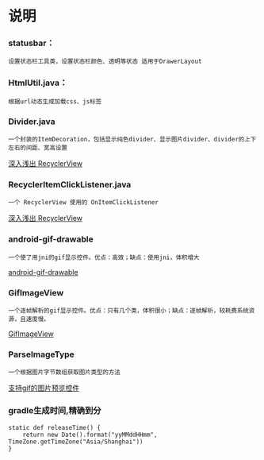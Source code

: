 # 说明  

### statusbar：  
	设置状态栏工具类，设置状态栏颜色、透明等状态 适用于DrawerLayout 

### HtmlUtil.java：  
	根据url动态生成加载css、js标签  

### Divider.java
	一个封装的ItemDecoration，包括显示纯色divider、显示图片divider、divider的上下左右的间距、宽高设置
[深入浅出 RecyclerView](https://blog.kymjs.com/code/2016/07/10/01/ "开源实验室")

### RecyclerItemClickListener.java
	一个 RecyclerView 使用的 OnItemClickListener
[深入浅出 RecyclerView](https://blog.kymjs.com/code/2016/07/10/01/ "开源实验室")

### android-gif-drawable
	一个使了用jni的gif显示控件。优点：高效；缺点：使用jni，体积增大
[android-gif-drawable](https://github.com/koral--/android-gif-drawable "android-gif-drawable")

### GifImageView
	一个逐帧解析的gif显示控件。优点：只有几个类，体积很小；缺点：逐帧解析，较耗费系统资源，且速度慢。
[GifImageView](https://github.com/felipecsl/GifImageView "GifImageView")

### ParseImageType
	一个根据图片字节数组获取图片类型的方法
[支持gif的图片预览控件](https://blog.kymjs.com/code/2015/10/18/01/ "开源实验室")   

### gradle生成时间,精确到分

	static def releaseTime() {
    	return new Date().format("yyMMddHHmm", TimeZone.getTimeZone("Asia/Shanghai"))
	}
